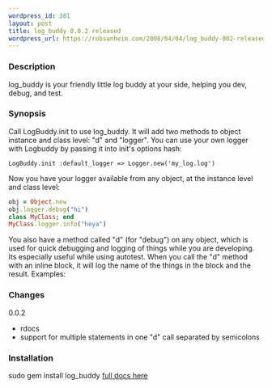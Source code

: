 ```yaml
--- 
wordpress_id: 381
layout: post
title: log_buddy 0.0.2 released
wordpress_url: https://robsanheim.com/2008/04/04/log_buddy-002-released/
---
```

<h3>Description</h3>
log_buddy is your friendly little log buddy at your side, helping you dev, debug, and test.

<h3>Synopsis</h3>

Call LogBuddy.init to use log_buddy.  It will add two methods to object instance and class level: "d" and "logger".  You can
use your own logger with Logbuddy by passing it into init's options hash:
    
```
LogBuddy.init :default_logger => Logger.new('my_log.log')
```
    
Now you have your logger available from any object, at the instance level and class level:

```ruby
obj = Object.new
obj.logger.debug("hi")
class MyClass; end
MyClass.logger.info("heya")
```

You also have a method called "d" (for "debug") on any object, which is used for quick debugging and logging of things while you are developing.  Its especially useful while using autotest.  When you call the "d" method with an inline block, it will log the name of the things
in the block and the result.  Examples:

<h3>Changes</h3>

0.0.2
* rdocs
* support for multiple statements in one "d" call separated by semicolons

<h3>Installation</h3>
sudo gem install log_buddy
<a href="https://thinkrelevance.rubyforge.org/log_buddy">full docs here</a>
